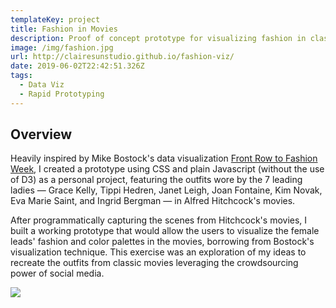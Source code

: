 ```yaml
---
templateKey: project
title: Fashion in Movies
description: Proof of concept prototype for visualizing fashion in classic movies
image: /img/fashion.jpg
url: http://clairesunstudio.github.io/fashion-viz/
date: 2019-06-02T22:42:51.326Z
tags:
  - Data Viz
  - Rapid Prototyping
---
```

## Overview

Heavily inspired by Mike Bostock's data visualization [Front Row to Fashion Week](https://www.nytimes.com/newsgraphics/2014/02/14/fashion-week-editors-picks/index.html), I created a prototype using CSS and plain Javascript (without the use of D3) as a personal project, featuring the outfits wore by the 7 leading ladies — Grace Kelly, Tippi Hedren, Janet Leigh, Joan Fontaine, Kim Novak, Eva Marie Saint, and Ingrid Bergman — in Alfred Hitchcock's movies.

After programmatically capturing the scenes from Hitchcock's movies, I built a working prototype that would allow the users to visualize the female leads' fashion and color palettes in the movies, borrowing from Bostock's visualization technique. This exercise was an exploration of my ideas to recreate the outfits from classic movies leveraging the crowdsourcing power of social media. 

<gif src="fashion-interact.gif"></gif>

![](/img/fashion_modal-ui.png)